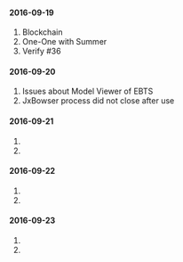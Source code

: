#### 2016-09-19
1. Blockchain
2. One-One with Summer
3. Verify #36

#### 2016-09-20
1. Issues about Model Viewer of EBTS
2. JxBowser process did not close after use

#### 2016-09-21
1.  
2.  

#### 2016-09-22
1.  
2.  

#### 2016-09-23
1.  
2.  

